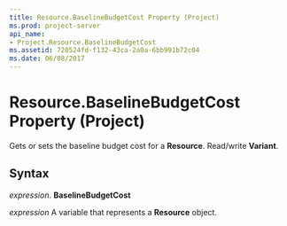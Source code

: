 ```yaml
---
title: Resource.BaselineBudgetCost Property (Project)
ms.prod: project-server
api_name:
- Project.Resource.BaselineBudgetCost
ms.assetid: 720524fd-f132-43ca-2a0a-6bb991b72c04
ms.date: 06/08/2017
---
```



# Resource.BaselineBudgetCost Property (Project)

Gets or sets the baseline budget cost for a **Resource**. Read/write **Variant**.


## Syntax

 _expression_. **BaselineBudgetCost**

 _expression_ A variable that represents a **Resource** object.


